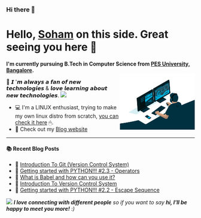### Hi there 👋
# Hello, <a href = "https://www.linkedin.com/in/soham-sarkar-b92557220/">Soham</a> on this side. Great seeing you here 👋

<b>I'm currently pursuing B.Tech in Computer Science from [PES University, Bangalore](https://www.pes.edu).</b><br>
<img align='right' src="https://github.com/Sohoxic/Sohoxic/blob/main/assets/Tech%20stack/vector.png" height="150" width="200">
<p>📌 𝙄 '𝙢 𝙖𝙡𝙬𝙖𝙮𝙨 𝙖 𝙛𝙖𝙣 𝙤𝙛 𝙣𝙚𝙬 𝙩𝙚𝙘𝙝𝙣𝙤𝙡𝙤𝙜𝙞𝙚𝙨 & 𝙡𝙤𝙫𝙚 𝙡𝙚𝙖𝙧𝙣𝙞𝙣𝙜 𝙖𝙗𝙤𝙪𝙩 𝙣𝙚𝙬 𝙩𝙚𝙘𝙝𝙣𝙤𝙡𝙤𝙜𝙞𝙚𝙨. <img src="https://media.giphy.com/media/WUlplcMpOCEmTGBtBW/giphy.gif" width="30"></p>

- 💻 I'm a LINUX enthusiast, trying to make my own linux distro from scratch, [you can check it here](https://github.com/Sohoxic/Linux-from-SCRATCH) 🖱. 
- 🔭 Check out my <a href="https://sohoxic.hashnode.dev/">Blog website</a>

<hr></hr>

#### :books: Recent Blog Posts
<!-- BLOGPOSTS:START -->
 - 🌮 [Introduction To Git &lpar;Version Control System&rpar;](https://sohoxic.hashnode.dev/introduction-to-git-version-control-system)
 - 🚀 [Getting started with PYTHON!!! #2.3 - Operators](https://sohoxic.hashnode.dev/getting-started-with-python-23-operators)
 - 🚀 [What is Babel and how can you use it?](https://sohoxic.hashnode.dev/what-is-babel-and-how-can-you-use-it)
 - 🌮 [Introduction To Version Control System](https://sohoxic.hashnode.dev/introduction-to-version-control-system)
 - 💫 [Getting started with PYTHON!!! #2.2 - Escape Sequence](https://sohoxic.hashnode.dev/getting-started-with-python-22-escape-sequence)<!-- BLOGPOSTS:END -->

<img src="https://media.giphy.com/media/LnQjpWaON8nhr21vNW/giphy.gif" width="60"> <em><b>I love connecting with different people</b> so if you want to say <b>hi, I'll be happy to meet you more!</b> :)</em>

